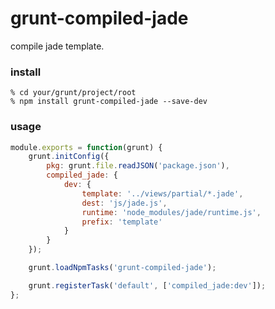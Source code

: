 grunt-compiled-jade
====

compile jade template.

### install

```
% cd your/grunt/project/root
% npm install grunt-compiled-jade --save-dev
```

### usage

```javascript:Gruntfile.js
module.exports = function(grunt) {
    grunt.initConfig({
        pkg: grunt.file.readJSON('package.json'),
        compiled_jade: {
            dev: {
                template: '../views/partial/*.jade',
                dest: 'js/jade.js',
                runtime: 'node_modules/jade/runtime.js',
                prefix: 'template'
            }
        }
    });

    grunt.loadNpmTasks('grunt-compiled-jade');

    grunt.registerTask('default', ['compiled_jade:dev']);
};
```
